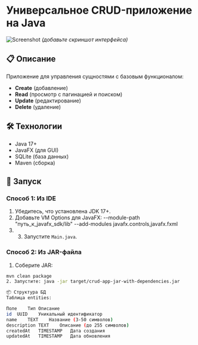 # Универсальное CRUD-приложение на Java

![Screenshot](screenshot.png) *(добавьте скриншот интерфейса)*

## 📋 Описание
Приложение для управления сущностями с базовым функционалом:
- **Create** (добавление)
- **Read** (просмотр с пагинацией и поиском)
- **Update** (редактирование)
- **Delete** (удаление)

## 🛠 Технологии
- Java 17+
- JavaFX (для GUI)
- SQLite (база данных)
- Maven (сборка)

## 🚀 Запуск
### Способ 1: Из IDE
1. Убедитесь, что установлена JDK 17+.
2. Добавьте VM Options для JavaFX: --module-path "путь_к_javafx_sdk/lib" --add-modules javafx.controls,javafx.fxml
3. 3. Запустите `Main.java`.

### Способ 2: Из JAR-файла
1. Соберите JAR:
```bash
mvn clean package
2. Запустите: java -jar target/crud-app-jar-with-dependencies.jar

📦 Структура БД
Таблица entities:

Поле	Тип	Описание
id	UUID	Уникальный идентификатор
name	TEXT	Название (3-50 символов)
description	TEXT	Описание (до 255 символов)
createdAt	TIMESTAMP	Дата создания
updatedAt	TIMESTAMP	Дата обновления
